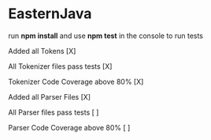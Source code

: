 # EasternJava

run **npm install** and use **npm test** in the console to run tests

Added all Tokens [X]

All Tokenizer files pass tests [X] 

Tokenizer Code Coverage above 80% [X]

Added all Parser Files [X]

All Parser files pass tests [ ]

Parser Code Coverage above 80% [ ]


